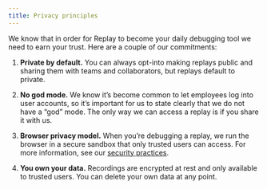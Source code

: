 ```yaml
---
title: Privacy principles
---
```


We know that in order for Replay to become your daily debugging tool we need to earn your trust. Here are a couple of our commitments:

1.  **Private by default.** You can always opt-into making replays public and sharing them with teams and collaborators, but replays default to private.

2.  **No god mode.** We know it’s become common to let employees log into user accounts, so it’s important for us to state clearly that we do not have a “god” mode. The only way we can access a replay is if you share it with us.

3.  **Browser privacy model.** When you’re debugging a replay, we run the browser in a secure sandbox that only trusted users can access. For more information, see our [security practices](/additional-content/security-practices).

4.  **You own your data.** Recordings are encrypted at rest and only available to trusted users. You can delete your own data at any point.
